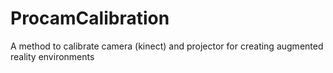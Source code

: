# ProcamCalibration
A method to calibrate camera (kinect) and projector for creating augmented reality environments
